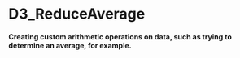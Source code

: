 # D3_ReduceAverage
#### Creating custom arithmetic operations on data, such as trying to determine an average, for example.
